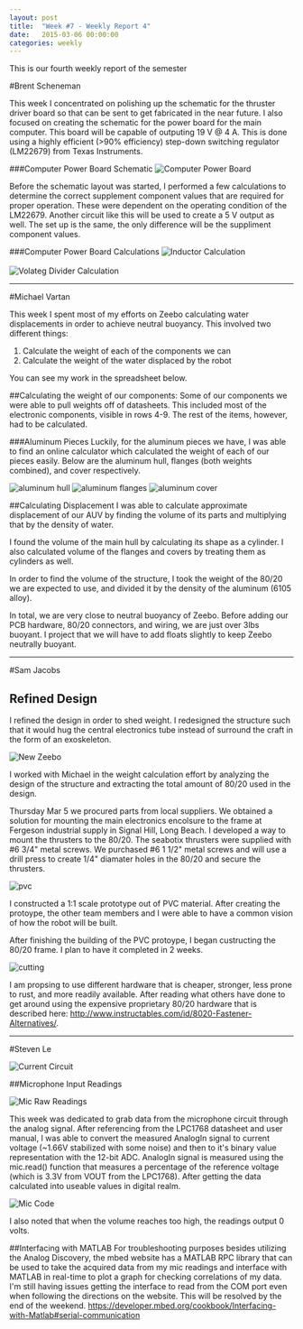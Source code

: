 ```yaml
---
layout: post
title:  "Week #7 - Weekly Report 4"
date:   2015-03-06 00:00:00
categories: weekly
---
```


This is our fourth weekly report of the semester

#Brent Scheneman

This week I concentrated on polishing up the schematic for the thruster driver board so that can be sent to get fabricated in the near future. I also focused on creating the schematic for the power board for the main computer. This board will be capable of outputing 19 V @ 4 A. This is done using a highly efficient (>90% efficiency) step-down switching regulator (LM22679) from Texas Instruments.


###Computer Power Board Schematic
![Computer Power Board](/images/computer_pwr_brd.png)

Before the schematic layout was started, I performed a few calculations to determine the correct supplement component values that are required for proper operation. These were dependent on the operating condition of the LM22679. Another circuit like this will be used to create a 5 V output as well. The set up is the same, the only difference will be the suppliment component values.

###Computer Power Board Calculations
![Inductor Calculation](/images/InductorCalculation.png)
<br>
<br>
![Volateg Divider Calculation](/images/VoltageDividerCalculation.png)

---

#Michael Vartan

This week I spent most of my efforts on Zeebo calculating water displacements in order to achieve neutral buoyancy. This involved two different things:

1. Calculate the weight of each of the components we can
2. Calculate the weight of the water displaced by the robot

 You can see my work in the spreadsheet below.

<div id="iframehere"></div>
<script>
//workaround because github/jekyll won't let me put an 
//iframe directly into the html.
    document.getElementById("iframehere").innerHTML = "<iframe width='100%' height='600px' frameborder='0' src='https://docs.google.com/spreadsheets/d/1r5tAl0xX0g0Y5hXtF5OFBNnbssQBHQ7P4RdQyiwTomY/edit?usp=sharing&single=true&gid=0&output=html'>test</iframe>";
</script>

##Calculating the weight of our components:
Some of our components we were able to pull weights off of datasheets. This included most of the electronic components, visible in rows 4-9. The rest of the items, however, had to be calculated.

###Aluminum Pieces
Luckily, for the aluminum pieces we have, I was able to find an online calculator which calculated the weight of each of our pieces easily. Below are the aluminum hull, flanges (both weights combined), and cover respectively.

![aluminum hull](/images/weight_hull.png) ![aluminum flanges](/images/weight_flange.png) ![aluminum cover](/images/weight_cover.png)


##Calculating Displacement
I was able to calculate approximate displacement of our AUV by 
finding the volume of its parts and multiplying that by the density
of water.

I found the volume of the main hull by calculating its shape as a cylinder. I also calculated volume of the flanges and covers by treating them as cylinders as well. 

In order to find the volume of the structure, I took the weight of the 80/20 we are expected to use, and divided it by the density of the aluminum (6105 alloy). 

In total, we are very close to neutral buoyancy of Zeebo. Before adding our PCB hardware, 80/20 connectors, and wiring, we are just over 3lbs buoyant. I project that we will have to add floats slightly to keep Zeebo neutrally buoyant.

---

#Sam Jacobs
## Refined Design 
I refined the design in order to shed weight. I redesigned the structure such that it would hug the central electronics tube instead of surround the craft in the form of an exoskeleton.

![New Zeebo](/images/RefinedZeebo.png)


I worked with Michael in the weight calculation effort by analyzing the design of the structure and extracting the total amount of 80/20 used in the design.

Thursday Mar 5 we procured parts from local suppliers. We obtained a solution for mounting the main electronics encolsure to the frame at Fergeson industrial supply in Signal Hill, Long Beach. I developed a way to mount the thrusters to the 80/20. The seabotix thrusters were supplied with #6 3/4" metal screws. We purchased #6 1 1/2" metal screws and will use a drill press to create 1/4" diamater holes in the 80/20 and secure the thrusters.

![pvc](/images/pvc1.png)

I constructed a 1:1 scale prototype out of PVC material. After creating the protoype, the other team members and I were able to have a common vision of how the robot will be built.


After finishing the building of the PVC protoype, I began custructing the 80/20 frame. I plan to have it completed in 2 weeks. 

![cutting](/images/week7_cutting.png)


I am propsing to use different hardware that is cheaper, stronger, less prone to rust, and more readily available. After reading what others have done to get around using the expensive proprietary 80/20 hardware that is described here: http://www.instructables.com/id/8020-Fastener-Alternatives/.



---

#Steven Le

![Current Circuit](/images/am_circuit.jpg)

##Microphone Input Readings

![Mic Raw Readings](/images/am_mic_raw.png)


This week was dedicated to grab data from the microphone circuit through the analog signal.  After referencing from the LPC1768 datasheet and user manual, I was able to convert the measured AnalogIn signal to current voltage (~1.66V stabilized with some noise) and then to it's binary value representation with the 12-bit ADC.  AnalogIn signal is measured using the mic.read() function that measures a percentage of the reference voltage (which is 3.3V from VOUT from the LPC1768).  After getting the data calculated into useable values in digital realm. 

![Mic Code](/images/am_mic_read.PNG)

I also noted that when the volume reaches too high, the readings output 0 volts.

##Interfacing with MATLAB
For troubleshooting purposes besides utilizing the Analog Discovery, the mbed website has a MATLAB RPC library that can be used to take the acquired data from my mic readings and interface with MATLAB in real-time to plot a graph for checking correlations of my data.  I'm still having issues getting the interface to read from the COM port even when following the directions on the website.  This will be resolved by the end of the weekend.
https://developer.mbed.org/cookbook/Interfacing-with-Matlab#serial-communication